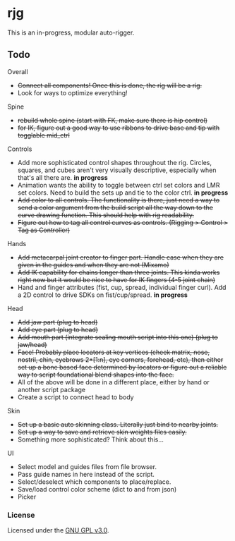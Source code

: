 # rjg

This is an in-progress, modular auto-rigger.

## Todo
Overall
- <s>Connect all components! Once this is done, the rig will be a rig.</s>
- Look for ways to optimize everything!

Spine
- <s>rebuild whole spine (start with FK, make sure there is hip control)</s>
- <s>for IK, figure out a good way to use ribbons to drive base and tip with togglable mid_ctrl</s>

Controls
- Add more sophisticated control shapes throughout the rig. Circles, squares, and cubes aren't very visually descriptive, especially when that's all there are. **in progress**
- Animation wants the ability to toggle between ctrl set colors and LMR set colors. Need to build the sets up and tie to the color ctrl. **in progress**
- <s>Add color to all controls. The functionality is there, just need a way to send a color argument from the build script all the way down to the curve drawing function. This should help with rig readability.</s>
- <s>Figure out how to tag all control curves as controls. (Rigging > Control > Tag as Controller) </s>

Hands
- <s>Add metacarpal joint creator to finger part. Handle case when they are given in the guides and when they are not (Mixamo)</s>
- <s>Add IK capability for chains longer than three joints. This kinda works right now but it would be nice to have for IK fingers (4-5 joint chain)</s>
- Hand and finger attributes (fist, cup, spread, individual finger curl). Add a 2D control to drive SDKs on fist/cup/spread. **in progress**

Head
- <s>Add jaw part (plug to head)</s>
- <s>Add eye part (plug to head)</s>
- <s>Add mouth part (integrate sealing mouth script into this one) (plug to jaw/head)</s>
- <s>Face! Probably place locators at key vertices (cheek matrix, nose, nostril, chin, eyebrows 2*[1:n], eye corners, forehead, etc), then either set up a bone based face determined by locators or figure out a reliable way to script foundational blend shapes into the face.</s>
- All of the above will be done in a different place, either by hand or another script package
- Create a script to connect head to body

Skin
- <s>Set up a basic auto skinning class. Literally just bind to nearby joints. </s>
- <s>Set up a way to save and retrieve skin weights files easily.</s>
- Something more sophisticated? Think about this...

UI
- Select model and guides files from file browser.
- Pass guide names in here instead of the script.
- Select/deselect which components to place/replace.
- Save/load control color scheme (dict to and from json)
- Picker


### License

Licensed under the [GNU GPL v3.0](COPYING).